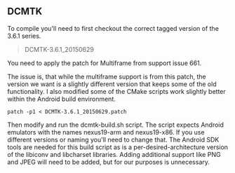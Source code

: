 ## DCMTK

To compile you'll need to first checkout the correct tagged version of the 3.6.1 series.

> DCMTK-3.6.1_20150629

You need to apply the patch for Multiframe from support issue 661.

  [1]: http://support.dcmtk.org/redmine/issues/661

The issue is, that while the multiframe support is from this patch, the version we want is a slightly different version that keeps some of the old functionality. I also modified some of the CMake scripts work slightly better within the Android build environment.

    patch -p1 < DCMTK-3.6.1_20150629.patch

Then modify and run the dcmtk-build.sh script. The script expects Android emulators with the names nexus19-arm and nexus19-x86. If you use different versions or naming you'll need to change that. The Android SDK tools are needed for this build script as is a per-desired-architecture version of the libiconv and libcharset libraries. Adding additional support like PNG and JPEG will need to be added, but for our purposes is unnecessary.

